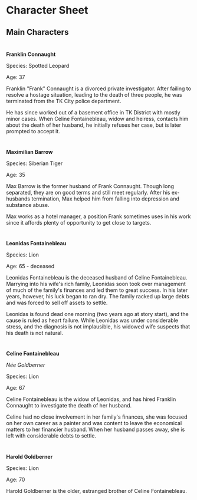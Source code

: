 # Character Sheet

## Main Characters

#

**Franklin Connaught**

Species: Spotted Leopard

Age: 37

Franklin "Frank" Connaught is a divorced private investigator. After failing to resolve a hostage situation, leading to the death of three people, he was terminated from the TK City police department.

He has since worked out of a basement office in TK District with mostly minor cases. When Celine Fontainebleau, widow and heiress, contacts him about the death of her husband, he initially refuses her case, but is later prompted to accept it.

#

**Maximilian Barrow**

Species: Siberian Tiger

Age: 35

Max Barrow is the former husband of Frank Connaught. Though long separated, they are on good terms and still meet regularly. After his ex-husbands termination, Max helped him from falling into depression and substance abuse.

Max works as a hotel manager, a position Frank sometimes uses in his work since it affords plenty of opportunity to get close to targets.

#

**Leonidas Fontainebleau**

Species: Lion

Age: 65 - deceased

Leonidas Fontainebleau is the deceased husband of Celine Fontainebleau. Marrying into his wife's rich family, Leonidas soon took over management of much of the family's finances and led them to great success. In his later years, however, his luck began to ran dry. The family racked up large debts and was forced to sell off assets to settle.

Leonidas is found dead one morning (two years ago at story start), and the cause is ruled as heart failure. While Leonidas was under considerable stress, and the diagnosis is not implausible, his widowed wife suspects that his death is not natural.

#

**Celine Fontainebleau**

*Née Goldberner*

Species: Lion

Age: 67

Celine Fontainebleau is the widow of Leonidas, and has hired Franklin Connaught to investigate the death of her husband.

Celine had no close involvement in her family's finances, she was focused on her own career as a painter and was content to leave the economical matters to her financier husband. When her husband passes away, she is left with considerable debts to settle.

#

**Harold Goldberner**

Species: Lion

Age: 70

Harold Goldberner is the older, estranged brother of Celine Fontainebleau. 